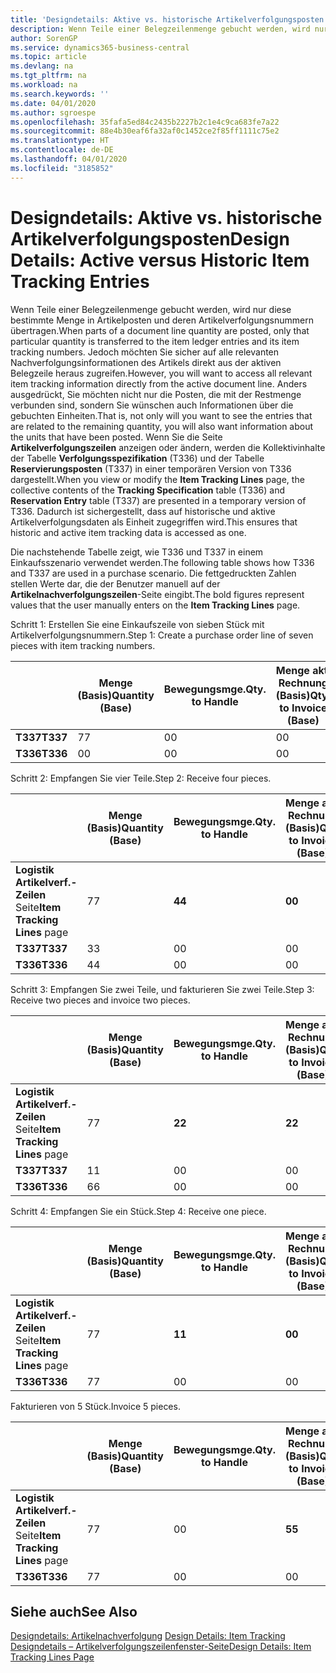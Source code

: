 ```yaml
---
title: 'Designdetails: Aktive vs. historische Artikelverfolgungsposten | Microsoft Docs'
description: Wenn Teile einer Belegzeilenmenge gebucht werden, wird nur diese bestimmte Menge in Artikelposten und deren Artikelverfolgungsnummern übertragen. Jedoch möchten Sie sicher auf alle relevanten Nachverfolgungsinformationen des Artikels direkt aus der aktiven Belegzeile heraus zugreifen. Anders ausgedrückt, Sie möchten nicht nur die Posten, die mit der Restmenge verbunden sind, sondern Sie wünschen auch Informationen über die gebuchten Einheiten. Wenn Sie die Seite **Artikelverfolgungszeilen** anzeigen oder ändern, werden die Kollektivinhalte der Tabelle **Verfolgungsspezifikation** (T336) und der Tabelle **Reservierungsposten** (T337) in einer temporären Version von T336 dargestellt. Dadurch ist sichergestellt, dass auf historische und aktive Artikelverfolgungsdaten als Einheit zugegriffen wird.
author: SorenGP
ms.service: dynamics365-business-central
ms.topic: article
ms.devlang: na
ms.tgt_pltfrm: na
ms.workload: na
ms.search.keywords: ''
ms.date: 04/01/2020
ms.author: sgroespe
ms.openlocfilehash: 35fafa5ed84c2435b2227b2c1e4c9ca683fe7a22
ms.sourcegitcommit: 88e4b30eaf6fa32af0c1452ce2f85ff1111c75e2
ms.translationtype: HT
ms.contentlocale: de-DE
ms.lasthandoff: 04/01/2020
ms.locfileid: "3185852"
---
```

# <a name="design-details-active-versus-historic-item-tracking-entries"></a><span data-ttu-id="5586f-107">Designdetails: Aktive vs. historische Artikelverfolgungsposten</span><span class="sxs-lookup"><span data-stu-id="5586f-107">Design Details: Active versus Historic Item Tracking Entries</span></span>
<span data-ttu-id="5586f-108">Wenn Teile einer Belegzeilenmenge gebucht werden, wird nur diese bestimmte Menge in Artikelposten und deren Artikelverfolgungsnummern übertragen.</span><span class="sxs-lookup"><span data-stu-id="5586f-108">When parts of a document line quantity are posted, only that particular quantity is transferred to the item ledger entries and its item tracking numbers.</span></span> <span data-ttu-id="5586f-109">Jedoch möchten Sie sicher auf alle relevanten Nachverfolgungsinformationen des Artikels direkt aus der aktiven Belegzeile heraus zugreifen.</span><span class="sxs-lookup"><span data-stu-id="5586f-109">However, you will want to access all relevant item tracking information directly from the active document line.</span></span> <span data-ttu-id="5586f-110">Anders ausgedrückt, Sie möchten nicht nur die Posten, die mit der Restmenge verbunden sind, sondern Sie wünschen auch Informationen über die gebuchten Einheiten.</span><span class="sxs-lookup"><span data-stu-id="5586f-110">That is, not only will you want to see the entries that are related to the remaining quantity, you will also want information about the units that have been posted.</span></span> <span data-ttu-id="5586f-111">Wenn Sie die Seite **Artikelverfolgungszeilen** anzeigen oder ändern, werden die Kollektivinhalte der Tabelle **Verfolgungsspezifikation** (T336) und der Tabelle **Reservierungsposten** (T337) in einer temporären Version von T336 dargestellt.</span><span class="sxs-lookup"><span data-stu-id="5586f-111">When you view or modify the **Item Tracking Lines** page, the collective contents of the **Tracking Specification** table (T336) and **Reservation Entry** table (T337) are presented in a temporary version of T336.</span></span> <span data-ttu-id="5586f-112">Dadurch ist sichergestellt, dass auf historische und aktive Artikelverfolgungsdaten als Einheit zugegriffen wird.</span><span class="sxs-lookup"><span data-stu-id="5586f-112">This ensures that historic and active item tracking data is accessed as one.</span></span>  

 <span data-ttu-id="5586f-113">Die nachstehende Tabelle zeigt, wie T336 und T337 in einem Einkaufsszenario verwendet werden.</span><span class="sxs-lookup"><span data-stu-id="5586f-113">The following table shows how T336 and T337 are used in a purchase scenario.</span></span> <span data-ttu-id="5586f-114">Die fettgedruckten Zahlen stellen Werte dar, die der Benutzer manuell auf der **Artikelnachverfolgungszeilen**-Seite eingibt.</span><span class="sxs-lookup"><span data-stu-id="5586f-114">The bold figures represent values that the user manually enters on the **Item Tracking Lines** page.</span></span>  

 <span data-ttu-id="5586f-115">Schritt 1: Erstellen Sie eine Einkaufszeile von sieben Stück mit Artikelverfolgungsnummern.</span><span class="sxs-lookup"><span data-stu-id="5586f-115">Step 1: Create a purchase order line of seven pieces with item tracking numbers.</span></span>  

||<span data-ttu-id="5586f-116">**Menge (Basis)**</span><span class="sxs-lookup"><span data-stu-id="5586f-116">**Quantity (Base)**</span></span>|<span data-ttu-id="5586f-117">**Bewegungsmge.**</span><span class="sxs-lookup"><span data-stu-id="5586f-117">**Qty. to Handle**</span></span>|<span data-ttu-id="5586f-118">**Menge akt. Rechnung (Basis)**</span><span class="sxs-lookup"><span data-stu-id="5586f-118">**Qty. to Invoice (Base)**</span></span>|<span data-ttu-id="5586f-119">**Geb. Bewegungsmenge (Basis)**</span><span class="sxs-lookup"><span data-stu-id="5586f-119">**Quantity Handled (Base)**</span></span>|<span data-ttu-id="5586f-120">**Bereits berech. Menge (Basis)**</span><span class="sxs-lookup"><span data-stu-id="5586f-120">**Quantity Invoiced (Base)**</span></span>|  
|-|----------------------------------------------|--------------------------------------------|------------------------------------------------------|-------------------------------------------------------|--------------------------------------------------------|  
|<span data-ttu-id="5586f-121">**T337**</span><span class="sxs-lookup"><span data-stu-id="5586f-121">**T337**</span></span>|<span data-ttu-id="5586f-122">7</span><span class="sxs-lookup"><span data-stu-id="5586f-122">7</span></span>|<span data-ttu-id="5586f-123">0</span><span class="sxs-lookup"><span data-stu-id="5586f-123">0</span></span>|<span data-ttu-id="5586f-124">0</span><span class="sxs-lookup"><span data-stu-id="5586f-124">0</span></span>|<span data-ttu-id="5586f-125">0</span><span class="sxs-lookup"><span data-stu-id="5586f-125">0</span></span>|<span data-ttu-id="5586f-126">0</span><span class="sxs-lookup"><span data-stu-id="5586f-126">0</span></span>|  
|<span data-ttu-id="5586f-127">**T336**</span><span class="sxs-lookup"><span data-stu-id="5586f-127">**T336**</span></span>|<span data-ttu-id="5586f-128">0</span><span class="sxs-lookup"><span data-stu-id="5586f-128">0</span></span>|<span data-ttu-id="5586f-129">0</span><span class="sxs-lookup"><span data-stu-id="5586f-129">0</span></span>|<span data-ttu-id="5586f-130">0</span><span class="sxs-lookup"><span data-stu-id="5586f-130">0</span></span>|<span data-ttu-id="5586f-131">0</span><span class="sxs-lookup"><span data-stu-id="5586f-131">0</span></span>|<span data-ttu-id="5586f-132">0</span><span class="sxs-lookup"><span data-stu-id="5586f-132">0</span></span>|  

 <span data-ttu-id="5586f-133">Schritt 2: Empfangen Sie vier Teile.</span><span class="sxs-lookup"><span data-stu-id="5586f-133">Step 2: Receive four pieces.</span></span>  

||<span data-ttu-id="5586f-134">**Menge (Basis)**</span><span class="sxs-lookup"><span data-stu-id="5586f-134">**Quantity (Base)**</span></span>|<span data-ttu-id="5586f-135">**Bewegungsmge.**</span><span class="sxs-lookup"><span data-stu-id="5586f-135">**Qty. to Handle**</span></span>|<span data-ttu-id="5586f-136">**Menge akt. Rechnung (Basis)**</span><span class="sxs-lookup"><span data-stu-id="5586f-136">**Qty. to Invoice (Base)**</span></span>|<span data-ttu-id="5586f-137">**Geb. Bewegungsmenge (Basis)**</span><span class="sxs-lookup"><span data-stu-id="5586f-137">**Quantity Handled (Base)**</span></span>|<span data-ttu-id="5586f-138">**Bereits berech. Menge (Basis)**</span><span class="sxs-lookup"><span data-stu-id="5586f-138">**Quantity Invoiced (Base)**</span></span>|  
|-|----------------------------------------------|--------------------------------------------|------------------------------------------------------|-------------------------------------------------------|--------------------------------------------------------|  
|<span data-ttu-id="5586f-139">**Logistik Artikelverf.-Zeilen** Seite</span><span class="sxs-lookup"><span data-stu-id="5586f-139">**Item Tracking Lines** page</span></span>|<span data-ttu-id="5586f-140">7</span><span class="sxs-lookup"><span data-stu-id="5586f-140">7</span></span>|<span data-ttu-id="5586f-141">**4**</span><span class="sxs-lookup"><span data-stu-id="5586f-141">**4**</span></span>|<span data-ttu-id="5586f-142">**0**</span><span class="sxs-lookup"><span data-stu-id="5586f-142">**0**</span></span>|<span data-ttu-id="5586f-143">0</span><span class="sxs-lookup"><span data-stu-id="5586f-143">0</span></span>|<span data-ttu-id="5586f-144">0</span><span class="sxs-lookup"><span data-stu-id="5586f-144">0</span></span>|  
|<span data-ttu-id="5586f-145">**T337**</span><span class="sxs-lookup"><span data-stu-id="5586f-145">**T337**</span></span>|<span data-ttu-id="5586f-146">3</span><span class="sxs-lookup"><span data-stu-id="5586f-146">3</span></span>|<span data-ttu-id="5586f-147">0</span><span class="sxs-lookup"><span data-stu-id="5586f-147">0</span></span>|<span data-ttu-id="5586f-148">0</span><span class="sxs-lookup"><span data-stu-id="5586f-148">0</span></span>|<span data-ttu-id="5586f-149">0</span><span class="sxs-lookup"><span data-stu-id="5586f-149">0</span></span>|<span data-ttu-id="5586f-150">0</span><span class="sxs-lookup"><span data-stu-id="5586f-150">0</span></span>|  
|<span data-ttu-id="5586f-151">**T336**</span><span class="sxs-lookup"><span data-stu-id="5586f-151">**T336**</span></span>|<span data-ttu-id="5586f-152">4</span><span class="sxs-lookup"><span data-stu-id="5586f-152">4</span></span>|<span data-ttu-id="5586f-153">0</span><span class="sxs-lookup"><span data-stu-id="5586f-153">0</span></span>|<span data-ttu-id="5586f-154">0</span><span class="sxs-lookup"><span data-stu-id="5586f-154">0</span></span>|<span data-ttu-id="5586f-155">4</span><span class="sxs-lookup"><span data-stu-id="5586f-155">4</span></span>|<span data-ttu-id="5586f-156">0</span><span class="sxs-lookup"><span data-stu-id="5586f-156">0</span></span>|  

 <span data-ttu-id="5586f-157">Schritt 3: Empfangen Sie zwei Teile, und fakturieren Sie zwei Teile.</span><span class="sxs-lookup"><span data-stu-id="5586f-157">Step 3: Receive two pieces and invoice two pieces.</span></span>  

||<span data-ttu-id="5586f-158">**Menge (Basis)**</span><span class="sxs-lookup"><span data-stu-id="5586f-158">**Quantity (Base)**</span></span>|<span data-ttu-id="5586f-159">**Bewegungsmge.**</span><span class="sxs-lookup"><span data-stu-id="5586f-159">**Qty. to Handle**</span></span>|<span data-ttu-id="5586f-160">**Menge akt. Rechnung (Basis)**</span><span class="sxs-lookup"><span data-stu-id="5586f-160">**Qty. to Invoice (Base)**</span></span>|<span data-ttu-id="5586f-161">**Geb. Bewegungsmenge (Basis)**</span><span class="sxs-lookup"><span data-stu-id="5586f-161">**Quantity Handled (Base)**</span></span>|<span data-ttu-id="5586f-162">**Bereits berech. Menge (Basis)**</span><span class="sxs-lookup"><span data-stu-id="5586f-162">**Quantity Invoiced (Base)**</span></span>|  
|-|----------------------------------------------|--------------------------------------------|------------------------------------------------------|-------------------------------------------------------|--------------------------------------------------------|  
|<span data-ttu-id="5586f-163">**Logistik Artikelverf.-Zeilen** Seite</span><span class="sxs-lookup"><span data-stu-id="5586f-163">**Item Tracking Lines** page</span></span>|<span data-ttu-id="5586f-164">7</span><span class="sxs-lookup"><span data-stu-id="5586f-164">7</span></span>|<span data-ttu-id="5586f-165">**2**</span><span class="sxs-lookup"><span data-stu-id="5586f-165">**2**</span></span>|<span data-ttu-id="5586f-166">**2**</span><span class="sxs-lookup"><span data-stu-id="5586f-166">**2**</span></span>|<span data-ttu-id="5586f-167">4</span><span class="sxs-lookup"><span data-stu-id="5586f-167">4</span></span>|<span data-ttu-id="5586f-168">0</span><span class="sxs-lookup"><span data-stu-id="5586f-168">0</span></span>|  
|<span data-ttu-id="5586f-169">**T337**</span><span class="sxs-lookup"><span data-stu-id="5586f-169">**T337**</span></span>|<span data-ttu-id="5586f-170">1</span><span class="sxs-lookup"><span data-stu-id="5586f-170">1</span></span>|<span data-ttu-id="5586f-171">0</span><span class="sxs-lookup"><span data-stu-id="5586f-171">0</span></span>|<span data-ttu-id="5586f-172">0</span><span class="sxs-lookup"><span data-stu-id="5586f-172">0</span></span>|<span data-ttu-id="5586f-173">0</span><span class="sxs-lookup"><span data-stu-id="5586f-173">0</span></span>|<span data-ttu-id="5586f-174">0</span><span class="sxs-lookup"><span data-stu-id="5586f-174">0</span></span>|  
|<span data-ttu-id="5586f-175">**T336**</span><span class="sxs-lookup"><span data-stu-id="5586f-175">**T336**</span></span>|<span data-ttu-id="5586f-176">6</span><span class="sxs-lookup"><span data-stu-id="5586f-176">6</span></span>|<span data-ttu-id="5586f-177">0</span><span class="sxs-lookup"><span data-stu-id="5586f-177">0</span></span>|<span data-ttu-id="5586f-178">0</span><span class="sxs-lookup"><span data-stu-id="5586f-178">0</span></span>|<span data-ttu-id="5586f-179">6</span><span class="sxs-lookup"><span data-stu-id="5586f-179">6</span></span>|<span data-ttu-id="5586f-180">2</span><span class="sxs-lookup"><span data-stu-id="5586f-180">2</span></span>|  

 <span data-ttu-id="5586f-181">Schritt 4: Empfangen Sie ein Stück.</span><span class="sxs-lookup"><span data-stu-id="5586f-181">Step 4: Receive one piece.</span></span>  

||<span data-ttu-id="5586f-182">**Menge (Basis)**</span><span class="sxs-lookup"><span data-stu-id="5586f-182">**Quantity (Base)**</span></span>|<span data-ttu-id="5586f-183">**Bewegungsmge.**</span><span class="sxs-lookup"><span data-stu-id="5586f-183">**Qty. to Handle**</span></span>|<span data-ttu-id="5586f-184">**Menge akt. Rechnung (Basis)**</span><span class="sxs-lookup"><span data-stu-id="5586f-184">**Qty. to Invoice (Base)**</span></span>|<span data-ttu-id="5586f-185">**Geb. Bewegungsmenge (Basis)**</span><span class="sxs-lookup"><span data-stu-id="5586f-185">**Quantity Handled (Base)**</span></span>|<span data-ttu-id="5586f-186">**Bereits berech. Menge (Basis)**</span><span class="sxs-lookup"><span data-stu-id="5586f-186">**Quantity Invoiced (Base)**</span></span>|  
|-|----------------------------------------------|--------------------------------------------|------------------------------------------------------|-------------------------------------------------------|--------------------------------------------------------|  
|<span data-ttu-id="5586f-187">**Logistik Artikelverf.-Zeilen** Seite</span><span class="sxs-lookup"><span data-stu-id="5586f-187">**Item Tracking Lines** page</span></span>|<span data-ttu-id="5586f-188">7</span><span class="sxs-lookup"><span data-stu-id="5586f-188">7</span></span>|<span data-ttu-id="5586f-189">**1**</span><span class="sxs-lookup"><span data-stu-id="5586f-189">**1**</span></span>|<span data-ttu-id="5586f-190">**0**</span><span class="sxs-lookup"><span data-stu-id="5586f-190">**0**</span></span>|<span data-ttu-id="5586f-191">6</span><span class="sxs-lookup"><span data-stu-id="5586f-191">6</span></span>|<span data-ttu-id="5586f-192">2</span><span class="sxs-lookup"><span data-stu-id="5586f-192">2</span></span>|  
|<span data-ttu-id="5586f-193">**T336**</span><span class="sxs-lookup"><span data-stu-id="5586f-193">**T336**</span></span>|<span data-ttu-id="5586f-194">7</span><span class="sxs-lookup"><span data-stu-id="5586f-194">7</span></span>|<span data-ttu-id="5586f-195">0</span><span class="sxs-lookup"><span data-stu-id="5586f-195">0</span></span>|<span data-ttu-id="5586f-196">0</span><span class="sxs-lookup"><span data-stu-id="5586f-196">0</span></span>|<span data-ttu-id="5586f-197">7</span><span class="sxs-lookup"><span data-stu-id="5586f-197">7</span></span>|<span data-ttu-id="5586f-198">2</span><span class="sxs-lookup"><span data-stu-id="5586f-198">2</span></span>|  

 <span data-ttu-id="5586f-199">Fakturieren von 5 Stück.</span><span class="sxs-lookup"><span data-stu-id="5586f-199">Invoice 5 pieces.</span></span>  

||<span data-ttu-id="5586f-200">**Menge (Basis)**</span><span class="sxs-lookup"><span data-stu-id="5586f-200">**Quantity (Base)**</span></span>|<span data-ttu-id="5586f-201">**Bewegungsmge.**</span><span class="sxs-lookup"><span data-stu-id="5586f-201">**Qty. to Handle**</span></span>|<span data-ttu-id="5586f-202">**Menge akt. Rechnung (Basis)**</span><span class="sxs-lookup"><span data-stu-id="5586f-202">**Qty. to Invoice (Base)**</span></span>|<span data-ttu-id="5586f-203">**Geb. Bewegungsmenge (Basis)**</span><span class="sxs-lookup"><span data-stu-id="5586f-203">**Quantity Handled (Base)**</span></span>|<span data-ttu-id="5586f-204">**Bereits berech. Menge (Basis)**</span><span class="sxs-lookup"><span data-stu-id="5586f-204">**Quantity Invoiced (Base)**</span></span>|  
|-|----------------------------------------------|--------------------------------------------|------------------------------------------------------|-------------------------------------------------------|--------------------------------------------------------|  
|<span data-ttu-id="5586f-205">**Logistik Artikelverf.-Zeilen** Seite</span><span class="sxs-lookup"><span data-stu-id="5586f-205">**Item Tracking Lines** page</span></span>|<span data-ttu-id="5586f-206">7</span><span class="sxs-lookup"><span data-stu-id="5586f-206">7</span></span>|<span data-ttu-id="5586f-207">0</span><span class="sxs-lookup"><span data-stu-id="5586f-207">0</span></span>|<span data-ttu-id="5586f-208">**5**</span><span class="sxs-lookup"><span data-stu-id="5586f-208">**5**</span></span>|<span data-ttu-id="5586f-209">7</span><span class="sxs-lookup"><span data-stu-id="5586f-209">7</span></span>|<span data-ttu-id="5586f-210">2</span><span class="sxs-lookup"><span data-stu-id="5586f-210">2</span></span>|  
|<span data-ttu-id="5586f-211">**T336**</span><span class="sxs-lookup"><span data-stu-id="5586f-211">**T336**</span></span>|<span data-ttu-id="5586f-212">7</span><span class="sxs-lookup"><span data-stu-id="5586f-212">7</span></span>|<span data-ttu-id="5586f-213">0</span><span class="sxs-lookup"><span data-stu-id="5586f-213">0</span></span>|<span data-ttu-id="5586f-214">0</span><span class="sxs-lookup"><span data-stu-id="5586f-214">0</span></span>|<span data-ttu-id="5586f-215">7</span><span class="sxs-lookup"><span data-stu-id="5586f-215">7</span></span>|<span data-ttu-id="5586f-216">7</span><span class="sxs-lookup"><span data-stu-id="5586f-216">7</span></span>|  

## <a name="see-also"></a><span data-ttu-id="5586f-217">Siehe auch</span><span class="sxs-lookup"><span data-stu-id="5586f-217">See Also</span></span>  
 <span data-ttu-id="5586f-218">[Designdetails: Artikelnachverfolgung](design-details-item-tracking.md) </span><span class="sxs-lookup"><span data-stu-id="5586f-218">[Design Details: Item Tracking](design-details-item-tracking.md) </span></span>  
 [<span data-ttu-id="5586f-219">Designdetails – Artikelverfolgungszeilenfenster-Seite</span><span class="sxs-lookup"><span data-stu-id="5586f-219">Design Details: Item Tracking Lines Page</span></span>](design-details-item-tracking-lines-window.md)
